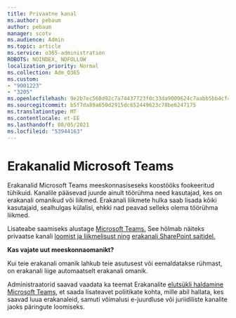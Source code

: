 ```yaml
---
title: Privaatne kanal
ms.author: pebaum
author: pebaum
manager: scotv
ms.audience: Admin
ms.topic: article
ms.service: o365-administration
ROBOTS: NOINDEX, NOFOLLOW
localization_priority: Normal
ms.collection: Adm_O365
ms.custom:
- "9001223"
- "3205"
ms.openlocfilehash: 9e2b7ec560d92c7a74437723f0c33da9009624c7aabb5bb4cf4b3906d916051a
ms.sourcegitcommit: b5f7da89a650d2915dc652449623c78be6247175
ms.translationtype: MT
ms.contentlocale: et-EE
ms.lasthandoff: 08/05/2021
ms.locfileid: "53944163"
---
```

# <a name="private-channels-in-microsoft-teams"></a>Erakanalid Microsoft Teams

Erakanalid Microsoft Teams meeskonnasiseseks koostööks fookeeritud tühikuid. Kanalile pääsevad juurde ainult töörühma need kasutajad, kes on erakanali omanikud või liikmed. Erakanali liikmete hulka saab lisada kõiki kasutajaid, sealhulgas külalisi, ehkki nad peavad selleks olema töörühma liikmed.

Lisateabe saamiseks alustage [Microsoft Teams.](https://docs.microsoft.com/MicrosoftTeams/private-channels) See hõlmab näiteks privaatse kanali [loomist ja liikmelisust ning](https://docs.microsoft.com/MicrosoftTeams/private-channels#private-channel-creation-and-membership) [erakanali SharePoint saitidel.](https://docs.microsoft.com/MicrosoftTeams/private-channels#private-channel-sharepoint-sites)

**Kas vajate uut meeskonnaomanikt?**

Kui teie erakanali omanik lahkub teie asutusest või eemaldatakse rühmast, on erakanali liige automaatselt erakanali omanik.

Administraatorid saavad vaadata ka teemat Erakanalite [elutsükli haldamine Microsoft Teams,](https://docs.microsoft.com/MicrosoftTeams/private-channels-life-cycle-management) et saada lisateavet poliitikate kohta, mille abil hallata, kes saavad luua erakanaleid, samuti võimalusi e-juurdluse või juriidiliste kanalite jaoks päringute loomiseks.
